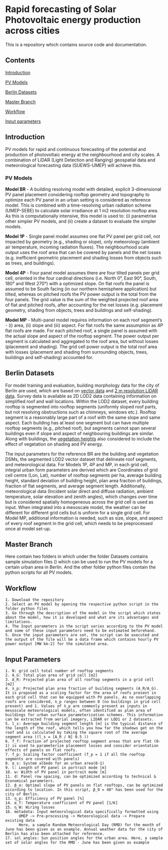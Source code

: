 # Rapid forecasting of Solar Photovoltaic energy production across cities

This is a repository which contains source code and documentation.

## Contents

[Introduction](https://github.com/Karthik-reddy-bs/Rapid-PV-model/edit/main/README.md#introduction)

[PV Models](https://github.com/Karthik-reddy-bs/Rapid-PV-model/edit/main/README.md#pv-models)

[Berlin Datasets](https://github.com/Karthik-reddy-bs/Rapid-PV-model/edit/main/README.md#berlin-datasets)

[Master Branch](https://github.com/Karthik-reddy-bs/Rapid-PV-model/edit/main/README.md#master-branch)

[Workflow](https://github.com/Karthik-reddy-bs/Rapid-PV-model/edit/main/README.md#workflow)

[Input parameters](https://github.com/Karthik-reddy-bs/Rapid-PV-model/edit/main/README.md#input-parameters)

## Introduction

PV models for rapid and continuous forecasting of the potential and production of photovoltaic energy at the neighbourhood and city scales. A combination of LiDAR (Light Detection and Ranging) geospatial data and meteorological forecasting data (SUEWS-UMEP) will achieve this.

### PV Models
**Model BR** - A building resolving model with detailed, explicit 3-dimensional PV panel placement considering rooftop geometry and topography to optimize each PV panel in an urban setting is considered as reference model. This is combined with a time-resolving urban radiation scheme (UMEP-SEBE) to calculate solar irradiance at 1 m2 resolution rooftop area. As this is computationally intensive, this model is used to: (i) parametrise other simpler PV models, and (ii) create a dataset to evaluate the simpler models.

**Model 1P** - Single panel model assumes one flat PV panel per grid cell, not impacted by geometry (e.g., shading or slope), only meteorology (ambient air temperature, incoming radiation fluxes). The neighbourhood scale output uses the roof area that can be covered by panels and the net losses (e.g. inefficient geometric placement and shading losses from objects such as trees, and buildings).

**Model 4P** - Four panel model assumes there are four tilted panels per grid cell, oriented in the four cardinal directions (i.e.  North 0°, East 90°, South, 180° and West 270°) with a optimized slope. On flat roofs the panel is assumed to be South facing (in our northern hemisphere application) but tilted, whereas on pitched roofs the PV power output is the total from the four panels. The grid value is the sum of the weighted  projected roof area of flat and pitched roofs, after accounting for the net losses (e.g. placement geometry, shading  from objects, trees and buildings and self-shading).

**Model MP** - Multi-panel model requires information on each roof segment’s - (i) area, (ii) slope and (iii) aspect. For flat roofs the same assumption as 4P flat roofs are made. For each pitched roof, a single panel is assumed with the actual slope and aspect of the rooftop segment. The power output per segment is calculated and aggregated to the roof area, but without losses (placement and shading). The grid cell power output is the total roof area with losses (placement and shading from surrounding objects, trees, buildings and self-shading) accounted for. 

## Berlin Datasets

For model training and evaluation, building morphology data for the city of Berlin are used, which are based on [vector data](https://www.businesslocationcenter.de/berlin3d-downloadportal/#/export) and [2 m resolution LiDAR data](https://www.berlin.de/umweltatlas/en/land-use/building-and-vegetation-heights/). Survey data is available as 2D LOD2 data containing information on simplified roof and wall locations. Within the LOD2 dataset, every building rooftop is segmented into rooftop segments (uniformly sloped roof parts, but not resolving obstructions such as chimneys, windows etc.). Rooftop segment is a reasonably large part of a roof with the same slope and same aspect. Each building has at least one segment but can have multiple rooftop segments (e.g., pitched roof), but segments cannot span several buildings even if slope and aspect of neighbouring buildings are similar. Along with buildings, the [vegetation heights](https://www.berlin.de/umweltatlas/en/land-use/building-and-vegetation-heights/) also considered to include the effect of vegetation on shading and PV energy.

The input parameters for the reference BR are the building and vegetation DSMs, the segmented LOD2 vector dataset that delineate roof segments, and meteorological data. For Models 1P, 4P and MP, in each grid cell, integral urban form parameters are derived which are Coordinates of grid cell centre (Lon, Lat), number of rooftop segments per ha, average building height, standard deviation of building height, plan area fraction of buildings, fraction of flat segments, and average segment length.  Additionally, meteorological data (Incident solar direct and diffuse radiation, ambient temperature, solar elevation and zenith angles), which changes over time but is considered spatially homogeneous across the grid cell is used as input. When integrated into a mesoscale model, the weather can be different for different grid cells but is uniform for a single grid cell. For Model MP, additional information is needed, such as size, slope, and aspect of every roof segment in the grid cell, which needs to be preprocessed once at model set-up. 

## Master Branch

Here contain two folders in which under the folder Datasets contains sample simulation files () which can be used to run the PV models for a certain urban area in Berlin. And the other folder python files contain the python scripts for all PV models.

## Workflow

	1. Download the repository
	2. Select an PV model by opening the respective python script in the folder python files
	3. Go through the description of the model in the script which states about the model, how it is developed and what are its advantages and limitations.
	4. The Input parameters in the script varies according to the PV model and some of these input parameters need to be estimated beforehand.
	5. Once the input parameters are set, the script can be executed and the output of the file will be a data frame which contains hourly PV power output [MW km-2] for the simulated area.
  
## Input Parameters

	1. N: grid cell total number of rooftop segments
	2. A_G: Total plan area of grid cell [m2]
	3. A_R: Projected plan area of all rooftop segments in a grid cell [m2]
	4. λ_p: Projected plan area fraction of building segments (A_R/A_G). It is proposed as a scaling factor for the area of roofs present in each grid cell that can be equipped with PV panels. As no overlapping roofs are considered, λ_p ranges between 0 (no buildings in grid cell present) and 1. Values of λ_p are commonly present as inputs in mesoscale meteorological models, often identified as plan area of buildings for urban surface parameterization schemes. This information can be extracted from aerial imagery, LIDAR or LOD1 or 2 datasets.
	5. l_s: Average building segment length [m] is the typical distance of the length of the roof, which tells you how far the shadows get on the roof and is calculated by taking the square root of the average segment area ((l_s = [A_R / N] 0.5 ))
	6. f_f: Fraction of projected rooftop segment areas that are flat (0-1) is used to parameterize placement losses and consider orientation effects of panels on flat roofs.
	7. f_p: Scaling factor coefficient (f_p = 1 if all the rooftop segments are covered with panels)
	8. α_s: System albedo for an urban area(0-1)
	9. l: Length of PV panel in portrait mode [m]
	10. w: Width of PV panel in portrait mode [m]
	11. d: Panel row spacing, can be optimized according to technical & Economical parameters.
	12. β_o: Optimal slope of PV panels on flat rooftops, can be optimized according to location. In this script, β_0 = 40° has been used for the city of Berlin.
	13. η_p: Efficiency of PV panel [%]
	14. α_T: Temperature coefficient of PV panel [1/K]
	15. η_W: Wiring losses
	16. metadata: Input meteorological data specifically formatted using 
	      UMEP -> Pre-processing -> Meteorological data -> Prepare existing data
	      Here, a sample Random Meteorological Day (RMD) for the month of June has been given as an example. Annual weather data for the city of Berlin has also been attached for reference.
	17. sol_angles: Sun position angles for the urban area. Here, a sample set of solar angles for the RMD - June has been given as example


